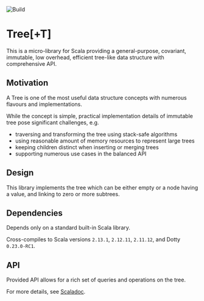 ![Build](https://github.com/arturopala/scala-tree/workflows/Build/badge.svg)

Tree\[+T]
===

This is a micro-library for Scala providing 
a general-purpose, covariant, immutable, low overhead, 
efficient tree-like data structure with comprehensive API.

Motivation
---

A Tree is one of the most useful data structure concepts with numerous flavours and implementations.

While the concept is simple, practical implementation details of immutable tree pose significant challenges, e.g.

- traversing and transforming the tree using stack-safe algorithms
- using reasonable amount of memory resources to represent large trees
- keeping children distinct when inserting or merging trees
- supporting numerous use cases in the balanced API

Design
---

This library implements the tree which can be either empty 
or a node having a value, and linking to zero or more subtrees.

Dependencies
---

Depends only on a standard built-in Scala library.

Cross-compiles to Scala versions `2.13.1`, `2.12.11`, `2.11.12`, and Dotty `0.23.0-RC1`.

API
---

Provided API allows for a rich set of queries and operations on the tree. 

For more details, see [Scaladoc](https://arturopala.github.io/scala-tree/latest/api/com/github/arturopala/tree/Tree.html).
